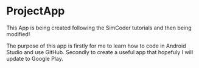 # ProjectApp

This App is being created following the SimCoder tutorials and then being modified!

The purpose of this app is firstly for me to learn how to code in Android Studio and use GitHub.
Secondly to create a useful app that hopefuly I will update to Google Play.

